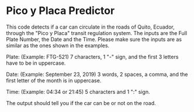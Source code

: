 # Pico y Placa Predictor
This code detects if a car can circulate in the roads of Quito, Ecuador, through the "Pico y Placa" transit regulation system. The inputs are the Full Plate Number, the Date and the Time. Please make sure the inputs are as similar as the ones shown in the examples.

Plate: (Example: FTG-521) 7 characters, 1 "-" sign, and the first 3 letters have to be in uppercase.

Date: (Example: September 23, 2019) 3 words, 2 spaces, a comma, and the first letter of the month is in uppercase.

Time: (Example: 04:34 or 21:45) 5 characters and 1 ":" sign.

The output should tell you if the car can be or not on the road.
